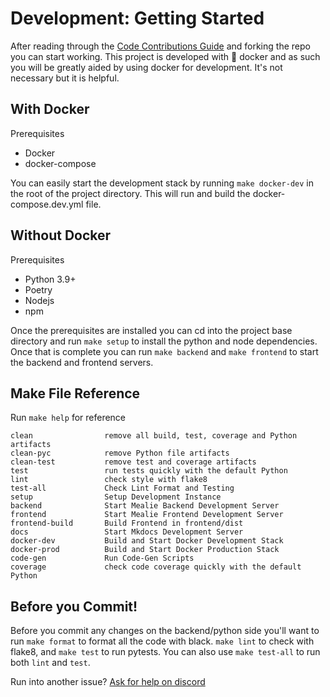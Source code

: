 # Development: Getting Started

After reading through the [Code Contributions Guide](https://hay-kot.github.io/mealie/contributors/developers-guide/code-contributions/) and forking the repo you can start working. This project is developed with :whale: docker and as such you will be greatly aided by using docker for development. It's not necessary but it is helpful.

## With Docker
Prerequisites

- Docker
- docker-compose

You can easily start the development stack by running `make docker-dev` in the root of the project directory. This will run and build the docker-compose.dev.yml file.

## Without Docker
Prerequisites

- Python 3.9+
- Poetry
- Nodejs
- npm

Once the prerequisites are installed you can cd into the project base directory and run `make setup` to install the python and node dependencies. Once that is complete you can run `make backend` and `make frontend` to start the backend and frontend servers. 

## Make File Reference 

Run `make help` for reference

```
clean                remove all build, test, coverage and Python artifacts
clean-pyc            remove Python file artifacts
clean-test           remove test and coverage artifacts
test                 run tests quickly with the default Python
lint                 check style with flake8
test-all             Check Lint Format and Testing
setup                Setup Development Instance
backend              Start Mealie Backend Development Server
frontend             Start Mealie Frontend Development Server
frontend-build       Build Frontend in frontend/dist
docs                 Start Mkdocs Development Server
docker-dev           Build and Start Docker Development Stack
docker-prod          Build and Start Docker Production Stack
code-gen             Run Code-Gen Scripts
coverage             check code coverage quickly with the default Python
```

## Before you Commit! 

Before you commit any changes on the backend/python side you'll want to run `make format` to format all the code with black. `make lint` to check with flake8, and `make test` to run pytests. You can also use `make test-all` to run both `lint` and `test`. 

Run into another issue? [Ask for help on discord](https://discord.gg/QuStdQGSGK)